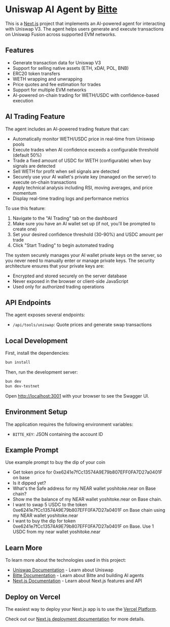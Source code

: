 # Uniswap AI Agent by [Bitte](https://www.bitte.ai/)

This is a [Next.js](https://nextjs.org) project that implements an AI-powered agent for interacting with Uniswap V3. The agent helps users generate and execute transactions on Uniswap Fusion across supported EVM networks.

## Features

- Generate transaction data for Uniswap V3
- Support for selling native assets (ETH, xDAI, POL, BNB)
- ERC20 token transfers
- WETH wrapping and unwrapping
- Price quotes and fee estimation for trades
- Support for multiple EVM networks
- AI-powered on-chain trading for WETH/USDC with confidence-based execution

## AI Trading Feature

The agent includes an AI-powered trading feature that can:

- Automatically monitor WETH/USDC price in real-time from Uniswap pools
- Execute trades when AI confidence exceeds a configurable threshold (default 50%)
- Trade a fixed amount of USDC for WETH (configurable) when buy signals are detected
- Sell WETH for profit when sell signals are detected
- Securely use your AI wallet's private key (managed on the server) to execute on-chain transactions
- Apply technical analysis including RSI, moving averages, and price momentum
- Display real-time trading logs and performance metrics

To use this feature:
1. Navigate to the "AI Trading" tab on the dashboard
2. Make sure you have an AI wallet set up (if not, you'll be prompted to create one)
3. Set your desired confidence threshold (30-90%) and USDC amount per trade
4. Click "Start Trading" to begin automated trading

The system securely manages your AI wallet private keys on the server, so you never need to manually enter or manage private keys. The security architecture ensures that your private keys are:
- Encrypted and stored securely on the server database
- Never exposed in the browser or client-side JavaScript
- Used only for authorized trading operations

## API Endpoints

The agent exposes several endpoints:

- `/api/tools/uniswap`: Quote prices and generate swap transactions

## Local Development

First, install the dependencies:

```bash
bun install
```

Then, run the development server:

```bash
bun dev
bun dev-testnet
```

Open [http://localhost:3001](http://localhost:3001) with your browser to see the Swagger UI.

## Environment Setup

The application requires the following environment variables:

- `BITTE_KEY`: JSON containing the account ID

## Example Prompt

Use example prompt to buy the dip of your coin
- Get token price for 0xe6241e7fCc13574A9E79b807EFF0FA7D27a0401F on base
- Is it dipped yet?
- What's the Safe address for my NEAR wallet yoshitoke.near on Base chain?
- Show me the balance of my NEAR wallet yoshitoke.near on Base chain.
- I want to swap 5 USDC to the token 0xe6241e7fCc13574A9E79b807EFF0FA7D27a0401F on Base chain using my NEAR wallet yoshitoke.near
- I want to buy the dip for token 0xe6241e7fCc13574A9E79b807EFF0FA7D27a0401F on Base. Use 1 USDC from my near wallet yoshitoke.near

## Learn More

To learn more about the technologies used in this project:

- [Uniswap Documentation](https://app.uniswap.org/) - Learn about Uniswap
- [Bitte Documentation](https://docs.bitte.ai/) - Learn about Bitte and building AI agents
- [Next.js Documentation](https://nextjs.org/docs) - Learn about Next.js features and API

## Deploy on Vercel

The easiest way to deploy your Next.js app is to use the [Vercel Platform](https://vercel.com/new?utm_medium=default-template&filter=next.js&utm_source=create-next-app&utm_campaign=create-next-app-readme).

Check out our [Next.js deployment documentation](https://nextjs.org/docs/app/building-your-application/deploying) for more details.
